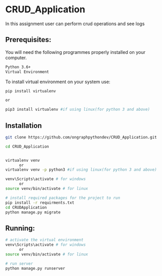 # CRUD_Application

<p> In this assignment user can perform crud operations and see logs</p>

## Prerequisites:
You will need the following programmes properly installed on your computer.
    
```bash
Python 3.6+
Virtual Environment
```

To install virtual environment on your system use:

```bash
pip install virtualenv

or

pip3 install virtualenv #if using linux(for python 3 and above)
```

## Installation

```bash
git clone https://github.com/ongraphpythondev/CRUD_Application.git

cd CRUD_Application


virtualenv venv
      or
virtualenv venv -p python3 #if using linux(for python 3 and above)

venv\Scripts\activate # for windows
      or
source venv/bin/activate # for linux

# install required packages for the project to run
pip install -r requirments.txt
cd CRUDApplication
python manage.py migrate
```

## Running:

```bash
# activate the virtual environment
venv\Scripts\activate # for windows
      or
source venv/bin/activate # for linux

# run server
python manage.py runserver
```




